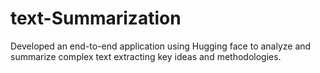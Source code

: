 # text-Summarization
Developed an end-to-end application using Hugging face  to analyze and summarize complex text extracting key ideas and methodologies.
